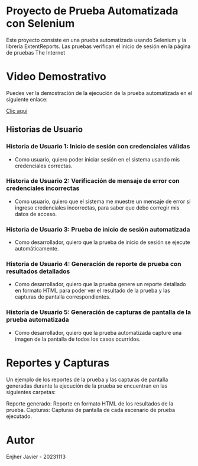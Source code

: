 # Proyecto de Prueba Automatizada con Selenium

Este proyecto consiste en una prueba automatizada usando Selenium y la librería ExtentReports. Las pruebas verifican el inicio de sesión en la página de pruebas The Internet

# Video Demostrativo
Puedes ver la demostración de la ejecución de la prueba automatizada en el siguiente enlace:

[Clic aquí](https://youtu.be/1F_fn84Pn1Q)

## Historias de Usuario

### Historia de Usuario 1: Inicio de sesión con credenciales válidas
- Como usuario, quiero poder iniciar sesión en el sistema usando mis credenciales correctas.

### Historia de Usuario 2: Verificación de mensaje de error con credenciales incorrectas
- Como usuario, quiero que el sistema me muestre un mensaje de error si ingreso credenciales incorrectas, para saber que debo corregir mis datos de acceso.

### Historia de Usuario 3: Prueba de inicio de sesión automatizada
- Como desarrollador, quiero que la prueba de inicio de sesión se ejecute automáticamente.

### Historia de Usuario 4: Generación de reporte de prueba con resultados detallados
- Como desarrollador, quiero que la prueba genere un reporte detallado en formato HTML para poder ver el resultado de la prueba y las capturas de pantalla correspondientes.

### Historia de Usuario 5: Generación de capturas de pantalla de la prueba automatizada
- Como desarrollador, quiero que la prueba automatizada capture una imagen de la pantalla de todos los casos ocurridos.

# Reportes y Capturas
Un ejemplo de los reportes de la prueba y las capturas de pantalla generadas durante la ejecución de la prueba se encuentran en las siguientes carpetas:

Reporte generado: Reporte en formato HTML de los resultados de la prueba.
Capturas: Capturas de pantalla de cada escenario de prueba ejecutado.

# Autor

Enjher Javier - 20231113
